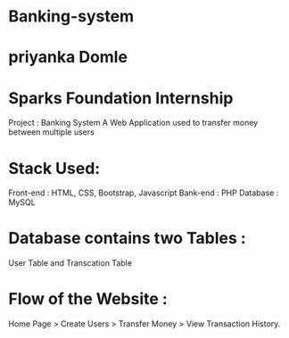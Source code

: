 # Banking-system
# priyanka Domle
# Sparks Foundation Internship
Project : Banking System
A Web Application used to transfer money between multiple users
# Stack Used:
Front-end : HTML, CSS, Bootstrap, Javascript
Bank-end : PHP
Database : MySQL
# Database contains two Tables :
User Table and Transcation Table 
# Flow of the Website :
Home Page > Create Users > Transfer Money > View Transaction History.
